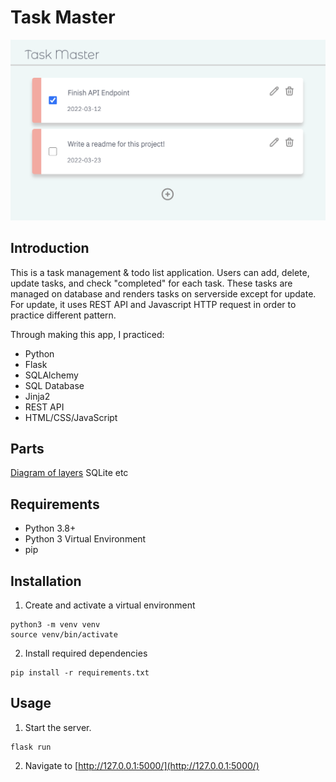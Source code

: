 # Task Master

![Screenshot of Application](screenshot1.png)

## Introduction

This is a task management & todo list application. Users can add, delete, update tasks, and check "completed" for each task. These tasks are managed on database and renders tasks on serverside except for update. For update, it uses REST API and Javascript HTTP request in order to practice different pattern.

Through making this app, I practiced:
- Python
- Flask 
- SQLAlchemy
- SQL Database
- Jinja2
- REST API
- HTML/CSS/JavaScript

## Parts
[Diagram of layers]()
SQLite etc

## Requirements
- Python 3.8+
- Python 3 Virtual Environment
- pip

## Installation
1. Create and activate a virtual environment
```shell
python3 -m venv venv 
source venv/bin/activate
```
2. Install required dependencies
```shell
pip install -r requirements.txt
```

## Usage
1. Start the server.
```shell
flask run
```
2. Navigate to [http://127.0.0.1:5000/](http://127.0.0.1:5000/)